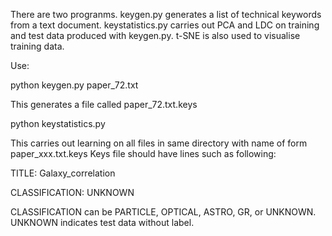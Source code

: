 There are two progranms.
keygen.py generates a list of technical keywords from a text document.
keystatistics.py carries out PCA and LDC on training and test data produced with keygen.py. t-SNE is also used to visualise training data.

Use:

python keygen.py paper_72.txt

This generates a file called paper_72.txt.keys

python keystatistics.py

This carries out learning on all files in same directory with name of form paper_xxx.txt.keys
Keys file should have lines such as following:

TITLE: Galaxy_correlation

CLASSIFICATION: UNKNOWN

CLASSIFICATION can be PARTICLE, OPTICAL, ASTRO, GR, or UNKNOWN. UNKNOWN indicates test data without label.
